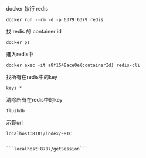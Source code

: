 docker 執行 redis

```docker run --rm -d -p 6379:6379 redis```

找 redis 的 container id

```docker ps```

進入redis中

```docker exec -it a8f1548ace0e(containerId) redis-cli```

找所有在redis中的key

```keys *```

清除所有在redis中的key

```flushdb```

示範url

```localhost:8181/index/ERIC```

```localhost:8181/setSession/很帥

```localhost:8787/getSession```
